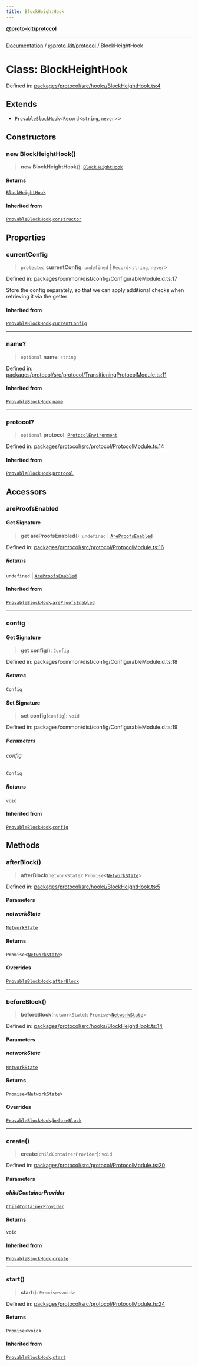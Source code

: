 ```yaml
---
title: BlockHeightHook
---
```


[**@proto-kit/protocol**](../README.md)

***

[Documentation](../../../README.md) / [@proto-kit/protocol](../README.md) / BlockHeightHook

# Class: BlockHeightHook

Defined in: [packages/protocol/src/hooks/BlockHeightHook.ts:4](https://github.com/proto-kit/framework/blob/b953c754e500c62f01fbbd6d09adfb2f5577269d/packages/protocol/src/hooks/BlockHeightHook.ts#L4)

## Extends

- [`ProvableBlockHook`](ProvableBlockHook.md)\<`Record`\<`string`, `never`\>\>

## Constructors

### new BlockHeightHook()

> **new BlockHeightHook**(): [`BlockHeightHook`](BlockHeightHook.md)

#### Returns

[`BlockHeightHook`](BlockHeightHook.md)

#### Inherited from

[`ProvableBlockHook`](ProvableBlockHook.md).[`constructor`](ProvableBlockHook.md#constructors)

## Properties

### currentConfig

> `protected` **currentConfig**: `undefined` \| `Record`\<`string`, `never`\>

Defined in: packages/common/dist/config/ConfigurableModule.d.ts:17

Store the config separately, so that we can apply additional
checks when retrieving it via the getter

#### Inherited from

[`ProvableBlockHook`](ProvableBlockHook.md).[`currentConfig`](ProvableBlockHook.md#currentconfig)

***

### name?

> `optional` **name**: `string`

Defined in: [packages/protocol/src/protocol/TransitioningProtocolModule.ts:11](https://github.com/proto-kit/framework/blob/b953c754e500c62f01fbbd6d09adfb2f5577269d/packages/protocol/src/protocol/TransitioningProtocolModule.ts#L11)

#### Inherited from

[`ProvableBlockHook`](ProvableBlockHook.md).[`name`](ProvableBlockHook.md#name)

***

### protocol?

> `optional` **protocol**: [`ProtocolEnvironment`](../interfaces/ProtocolEnvironment.md)

Defined in: [packages/protocol/src/protocol/ProtocolModule.ts:14](https://github.com/proto-kit/framework/blob/b953c754e500c62f01fbbd6d09adfb2f5577269d/packages/protocol/src/protocol/ProtocolModule.ts#L14)

#### Inherited from

[`ProvableBlockHook`](ProvableBlockHook.md).[`protocol`](ProvableBlockHook.md#protocol)

## Accessors

### areProofsEnabled

#### Get Signature

> **get** **areProofsEnabled**(): `undefined` \| [`AreProofsEnabled`](../../common/interfaces/AreProofsEnabled.md)

Defined in: [packages/protocol/src/protocol/ProtocolModule.ts:16](https://github.com/proto-kit/framework/blob/b953c754e500c62f01fbbd6d09adfb2f5577269d/packages/protocol/src/protocol/ProtocolModule.ts#L16)

##### Returns

`undefined` \| [`AreProofsEnabled`](../../common/interfaces/AreProofsEnabled.md)

#### Inherited from

[`ProvableBlockHook`](ProvableBlockHook.md).[`areProofsEnabled`](ProvableBlockHook.md#areproofsenabled)

***

### config

#### Get Signature

> **get** **config**(): `Config`

Defined in: packages/common/dist/config/ConfigurableModule.d.ts:18

##### Returns

`Config`

#### Set Signature

> **set** **config**(`config`): `void`

Defined in: packages/common/dist/config/ConfigurableModule.d.ts:19

##### Parameters

###### config

`Config`

##### Returns

`void`

#### Inherited from

[`ProvableBlockHook`](ProvableBlockHook.md).[`config`](ProvableBlockHook.md#config)

## Methods

### afterBlock()

> **afterBlock**(`networkState`): `Promise`\<[`NetworkState`](NetworkState.md)\>

Defined in: [packages/protocol/src/hooks/BlockHeightHook.ts:5](https://github.com/proto-kit/framework/blob/b953c754e500c62f01fbbd6d09adfb2f5577269d/packages/protocol/src/hooks/BlockHeightHook.ts#L5)

#### Parameters

##### networkState

[`NetworkState`](NetworkState.md)

#### Returns

`Promise`\<[`NetworkState`](NetworkState.md)\>

#### Overrides

[`ProvableBlockHook`](ProvableBlockHook.md).[`afterBlock`](ProvableBlockHook.md#afterblock)

***

### beforeBlock()

> **beforeBlock**(`networkState`): `Promise`\<[`NetworkState`](NetworkState.md)\>

Defined in: [packages/protocol/src/hooks/BlockHeightHook.ts:14](https://github.com/proto-kit/framework/blob/b953c754e500c62f01fbbd6d09adfb2f5577269d/packages/protocol/src/hooks/BlockHeightHook.ts#L14)

#### Parameters

##### networkState

[`NetworkState`](NetworkState.md)

#### Returns

`Promise`\<[`NetworkState`](NetworkState.md)\>

#### Overrides

[`ProvableBlockHook`](ProvableBlockHook.md).[`beforeBlock`](ProvableBlockHook.md#beforeblock)

***

### create()

> **create**(`childContainerProvider`): `void`

Defined in: [packages/protocol/src/protocol/ProtocolModule.ts:20](https://github.com/proto-kit/framework/blob/b953c754e500c62f01fbbd6d09adfb2f5577269d/packages/protocol/src/protocol/ProtocolModule.ts#L20)

#### Parameters

##### childContainerProvider

[`ChildContainerProvider`](../../common/interfaces/ChildContainerProvider.md)

#### Returns

`void`

#### Inherited from

[`ProvableBlockHook`](ProvableBlockHook.md).[`create`](ProvableBlockHook.md#create)

***

### start()

> **start**(): `Promise`\<`void`\>

Defined in: [packages/protocol/src/protocol/ProtocolModule.ts:24](https://github.com/proto-kit/framework/blob/b953c754e500c62f01fbbd6d09adfb2f5577269d/packages/protocol/src/protocol/ProtocolModule.ts#L24)

#### Returns

`Promise`\<`void`\>

#### Inherited from

[`ProvableBlockHook`](ProvableBlockHook.md).[`start`](ProvableBlockHook.md#start)
